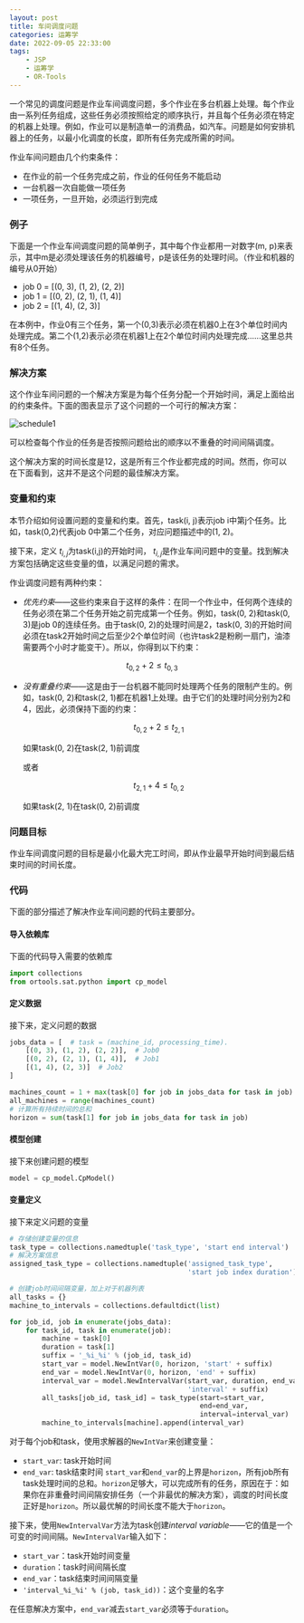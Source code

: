 ```yaml
---
layout: post
title: 车间调度问题
categories: 运筹学
date: 2022-09-05 22:33:00
tags:
    - JSP
    - 运筹学
    - OR-Tools
---
```

一个常见的调度问题是作业车间调度问题，多个作业在多台机器上处理。每个作业由一系列任务组成，这些任务必须按照给定的顺序执行，并且每个任务必须在特定的机器上处理。例如，作业可以是制造单一的消费品，如汽车。问题是如何安排机器上的任务，以最小化调度的长度，即所有任务完成所需的时间。

作业车间问题由几个约束条件：

* 在作业的前一个任务完成之前，作业的任何任务不能启动
* 一台机器一次自能做一项任务
* 一项任务，一旦开始，必须运行到完成

### 例子
下面是一个作业车间调度问题的简单例子，其中每个作业都用一对数字(m, p)来表示，其中m是必须处理该任务的机器编号，p是该任务的处理时间。（作业和机器的编号从0开始）

* job 0 = [(0, 3), (1, 2), (2, 2)]
* job 1 = [(0, 2), (2, 1), (1, 4)]
* job 2 = [(1, 4), (2, 3)]

在本例中，作业0有三个任务，第一个(0,3)表示必须在机器0上在3个单位时间内处理完成。第二个(1,2)表示必须在机器1上在2个单位时间内处理完成......这里总共有8个任务。

### 解决方案
这个作业车间问题的一个解决方案是为每个任务分配一个开始时间，满足上面给出的约束条件。下面的图表显示了这个问题的一个可行的解决方案：

![schedule1](https://cutoutsy-blog-1253675385.cos.ap-chengdu.myqcloud.com/schedule1.png)

可以检查每个作业的任务是否按照问题给出的顺序以不重叠的时间间隔调度。

这个解决方案的时间长度是12，这是所有三个作业都完成的时间。然而，你可以在下面看到，这并不是这个问题的最佳解决方案。

### 变量和约束
本节介绍如何设置问题的变量和约束。首先，task(i, j)表示job i中第j个任务。比如，task(0,2)代表job 0中第二个任务，对应问题描述中的(1, 2)。

接下来，定义 $t_{i,j}$为task(i,j)的开始时间， $t_{i,j}$是作业车间问题中的变量。找到解决方案包括确定这些变量的值，以满足问题的需求。

作业调度问题有两种约束：

* *优先约束*——这些约束来自于这样的条件：在同一个作业中，任何两个连续的任务必须在第二个任务开始之前完成第一个任务。例如，task(0, 2)和task(0, 3)是job 0的连续任务。由于task(0, 2)的处理时间是2，task(0, 3)的开始时间必须在task2开始时间之后至少2个单位时间（也许task2是粉刷一扇门，油漆需要两个小时才能变干）。所以，你得到以下约束：

$$ t_{0, 2} + 2 \leq t_{0, 3} $$

* *没有重叠约束*——这是由于一台机器不能同时处理两个任务的限制产生的。例如，task(0, 2)和task(2, 1)都在机器1上处理。由于它们的处理时间分别为2和4，因此，必须保持下面的约束：


   $$ t_{0, 2} + 2 \leq t_{2, 1} $$

   如果task(0, 2)在task(2, 1)前调度

   或者

   $$ t_{2, 1} + 4 \leq t_{0, 2} $$

   如果task(2, 1)在task(0, 2)前调度

### 问题目标
作业车间调度问题的目标是最小化最大完工时间，即从作业最早开始时间到最后结束时间的时间长度。

### 代码
下面的部分描述了解决作业车间问题的代码主要部分。

#### 导入依赖库
下面的代码导入需要的依赖库
```python
import collections
from ortools.sat.python import cp_model
```
#### 定义数据
接下来，定义问题的数据
```python
jobs_data = [  # task = (machine_id, processing_time).
    [(0, 3), (1, 2), (2, 2)],  # Job0
    [(0, 2), (2, 1), (1, 4)],  # Job1
    [(1, 4), (2, 3)]  # Job2
]

machines_count = 1 + max(task[0] for job in jobs_data for task in job)
all_machines = range(machines_count)
# 计算所有持续时间的总和
horizon = sum(task[1] for job in jobs_data for task in job)
```
#### 模型创建
接下来创建问题的模型
```python
model = cp_model.CpModel()
```
#### 变量定义
接下来定义问题的变量
```python
# 存储创建变量的信息
task_type = collections.namedtuple('task_type', 'start end interval')
# 解决方案信息
assigned_task_type = collections.namedtuple('assigned_task_type',
                                            'start job index duration')

# 创建job时间间隔变量，加上对于机器列表
all_tasks = {}
machine_to_intervals = collections.defaultdict(list)

for job_id, job in enumerate(jobs_data):
    for task_id, task in enumerate(job):
        machine = task[0]
        duration = task[1]
        suffix = '_%i_%i' % (job_id, task_id)
        start_var = model.NewIntVar(0, horizon, 'start' + suffix)
        end_var = model.NewIntVar(0, horizon, 'end' + suffix)
        interval_var = model.NewIntervalVar(start_var, duration, end_var,
                                            'interval' + suffix)
        all_tasks[job_id, task_id] = task_type(start=start_var,
                                               end=end_var,
                                               interval=interval_var)
        machine_to_intervals[machine].append(interval_var)
```
对于每个job和task，使用求解器的`NewIntVar`来创建变量：

* `start_var`: task开始时间
* `end_var`: task结束时间
`start_var`和`end_var`的上界是`horizon`，所有job所有task处理时间的总和。`horizon`足够大，可以完成所有的任务，原因在于：如果你在非重叠时间间隔安排任务（一个非最优的解决方案），调度的时间长度正好是`horizon`。所以最优解的时间长度不能大于`horizon`。

接下来，使用`NewIntervalVar`方法为task创建*interval variable*——它的值是一个可变的时间间隔。`NewIntervalVar`输入如下：

* `start_var`：task开始时间变量
* `duration`：task时间间隔长度
* `end_var`：task结束时间间隔变量
* `'interval_%i_%i' % (job, task_id))`：这个变量的名字

在任意解决方案中，`end_var`减去`start_var`必须等于`duration`。




